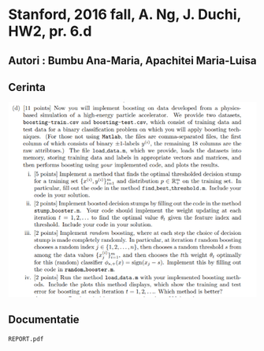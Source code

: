 # Stanford, 2016 fall, A. Ng, J. Duchi, HW2, pr. 6.d
## Autori : Bumbu Ana-Maria, Apachitei Maria-Luisa

## Cerinta
![Screenshot](./cerinta.png)
## Documentatie
`REPORT.pdf`
